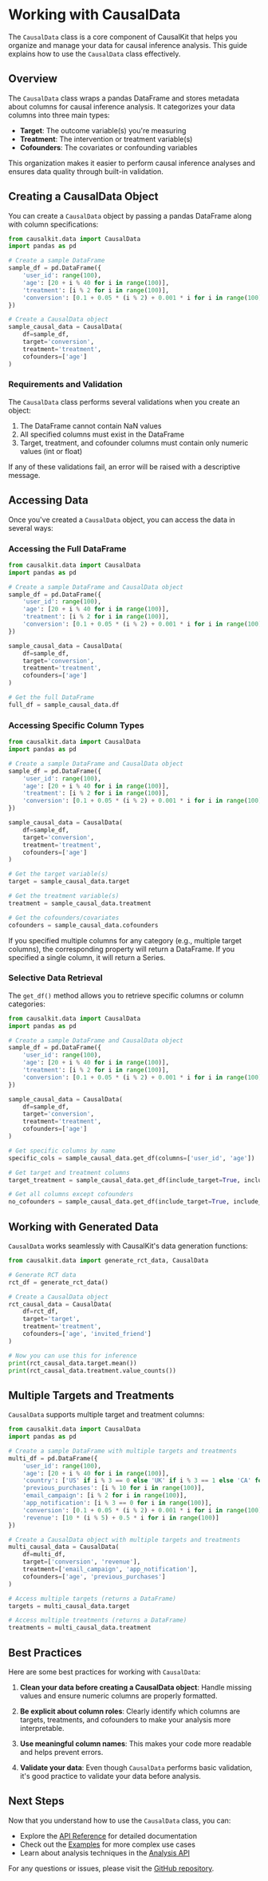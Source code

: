 # Working with CausalData

The `CausalData` class is a core component of CausalKit that helps you organize and manage your data for causal inference analysis. This guide explains how to use the `CausalData` class effectively.

## Overview

The `CausalData` class wraps a pandas DataFrame and stores metadata about columns for causal inference analysis. It categorizes your data columns into three main types:

- **Target**: The outcome variable(s) you're measuring
- **Treatment**: The intervention or treatment variable(s)
- **Cofounders**: The covariates or confounding variables

This organization makes it easier to perform causal inference analyses and ensures data quality through built-in validation.

## Creating a CausalData Object

You can create a `CausalData` object by passing a pandas DataFrame along with column specifications:

```python
from causalkit.data import CausalData
import pandas as pd

# Create a sample DataFrame
sample_df = pd.DataFrame({
    'user_id': range(100),
    'age': [20 + i % 40 for i in range(100)],
    'treatment': [i % 2 for i in range(100)],
    'conversion': [0.1 + 0.05 * (i % 2) + 0.001 * i for i in range(100)]
})

# Create a CausalData object
sample_causal_data = CausalData(
    df=sample_df,
    target='conversion',
    treatment='treatment',
    cofounders=['age']
)
```

### Requirements and Validation

The `CausalData` class performs several validations when you create an object:

1. The DataFrame cannot contain NaN values
2. All specified columns must exist in the DataFrame
3. Target, treatment, and cofounder columns must contain only numeric values (int or float)

If any of these validations fail, an error will be raised with a descriptive message.

## Accessing Data

Once you've created a `CausalData` object, you can access the data in several ways:

### Accessing the Full DataFrame

```python
from causalkit.data import CausalData
import pandas as pd

# Create a sample DataFrame and CausalData object
sample_df = pd.DataFrame({
    'user_id': range(100),
    'age': [20 + i % 40 for i in range(100)],
    'treatment': [i % 2 for i in range(100)],
    'conversion': [0.1 + 0.05 * (i % 2) + 0.001 * i for i in range(100)]
})

sample_causal_data = CausalData(
    df=sample_df,
    target='conversion',
    treatment='treatment',
    cofounders=['age']
)

# Get the full DataFrame
full_df = sample_causal_data.df
```

### Accessing Specific Column Types

```python
from causalkit.data import CausalData
import pandas as pd

# Create a sample DataFrame and CausalData object
sample_df = pd.DataFrame({
    'user_id': range(100),
    'age': [20 + i % 40 for i in range(100)],
    'treatment': [i % 2 for i in range(100)],
    'conversion': [0.1 + 0.05 * (i % 2) + 0.001 * i for i in range(100)]
})

sample_causal_data = CausalData(
    df=sample_df,
    target='conversion',
    treatment='treatment',
    cofounders=['age']
)

# Get the target variable(s)
target = sample_causal_data.target

# Get the treatment variable(s)
treatment = sample_causal_data.treatment

# Get the cofounders/covariates
cofounders = sample_causal_data.cofounders
```

If you specified multiple columns for any category (e.g., multiple target columns), the corresponding property will return a DataFrame. If you specified a single column, it will return a Series.

### Selective Data Retrieval

The `get_df()` method allows you to retrieve specific columns or column categories:

```python
from causalkit.data import CausalData
import pandas as pd

# Create a sample DataFrame and CausalData object
sample_df = pd.DataFrame({
    'user_id': range(100),
    'age': [20 + i % 40 for i in range(100)],
    'treatment': [i % 2 for i in range(100)],
    'conversion': [0.1 + 0.05 * (i % 2) + 0.001 * i for i in range(100)]
})

sample_causal_data = CausalData(
    df=sample_df,
    target='conversion',
    treatment='treatment',
    cofounders=['age']
)

# Get specific columns by name
specific_cols = sample_causal_data.get_df(columns=['user_id', 'age'])

# Get target and treatment columns
target_treatment = sample_causal_data.get_df(include_target=True, include_treatment=True)

# Get all columns except cofounders
no_cofounders = sample_causal_data.get_df(include_target=True, include_treatment=True, columns=['user_id'])
```

## Working with Generated Data

`CausalData` works seamlessly with CausalKit's data generation functions:

```python
from causalkit.data import generate_rct_data, CausalData

# Generate RCT data
rct_df = generate_rct_data()

# Create a CausalData object
rct_causal_data = CausalData(
    df=rct_df,
    target='target',
    treatment='treatment',
    cofounders=['age', 'invited_friend']
)

# Now you can use this for inference
print(rct_causal_data.target.mean())
print(rct_causal_data.treatment.value_counts())
```

## Multiple Targets and Treatments

`CausalData` supports multiple target and treatment columns:

```python
from causalkit.data import CausalData
import pandas as pd

# Create a sample DataFrame with multiple targets and treatments
multi_df = pd.DataFrame({
    'user_id': range(100),
    'age': [20 + i % 40 for i in range(100)],
    'country': ['US' if i % 3 == 0 else 'UK' if i % 3 == 1 else 'CA' for i in range(100)],
    'previous_purchases': [i % 10 for i in range(100)],
    'email_campaign': [i % 2 for i in range(100)],
    'app_notification': [i % 3 == 0 for i in range(100)],
    'conversion': [0.1 + 0.05 * (i % 2) + 0.001 * i for i in range(100)],
    'revenue': [10 * (i % 5) + 0.5 * i for i in range(100)]
})

# Create a CausalData object with multiple targets and treatments
multi_causal_data = CausalData(
    df=multi_df,
    target=['conversion', 'revenue'],
    treatment=['email_campaign', 'app_notification'],
    cofounders=['age', 'previous_purchases']
)

# Access multiple targets (returns a DataFrame)
targets = multi_causal_data.target

# Access multiple treatments (returns a DataFrame)
treatments = multi_causal_data.treatment
```

## Best Practices

Here are some best practices for working with `CausalData`:

1. **Clean your data before creating a CausalData object**: Handle missing values and ensure numeric columns are properly formatted.

2. **Be explicit about column roles**: Clearly identify which columns are targets, treatments, and cofounders to make your analysis more interpretable.

3. **Use meaningful column names**: This makes your code more readable and helps prevent errors.

4. **Validate your data**: Even though `CausalData` performs basic validation, it's good practice to validate your data before analysis.

## Next Steps

Now that you understand how to use the `CausalData` class, you can:

- Explore the [API Reference](../api/data.md) for detailed documentation
- Check out the [Examples](../examples/examples.md) for more complex use cases
- Learn about analysis techniques in the [Analysis API](../api/analysis.md)

For any questions or issues, please visit the [GitHub repository](https://github.com/ioannmartynov/causalkit).